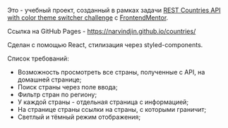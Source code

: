 Это - учебный проект, созданный в рамках задачи [REST Countries API with color theme switcher challenge](https://www.frontendmentor.io/challenges/rest-countries-api-with-color-theme-switcher-5cacc469fec04111f7b848ca) с [FrontendMentor](https://www.frontendmentor.io/).

Ссылка на GitHub Pages - https://narvindjin.github.io/countries/

Сделан с помощью React, стилизация через styled-components.

Список требований:
- Возможность просмотреть все страны, полученные с API, на домашней странице;
- Поиск страны через поле ввода;
- Фильтр стран по региону;
- У каждой страны - отдельная страница с информацией;
- На странице страны ссылки на страны, с которыми граничит;
- Светлый и тёмный режим отображения;